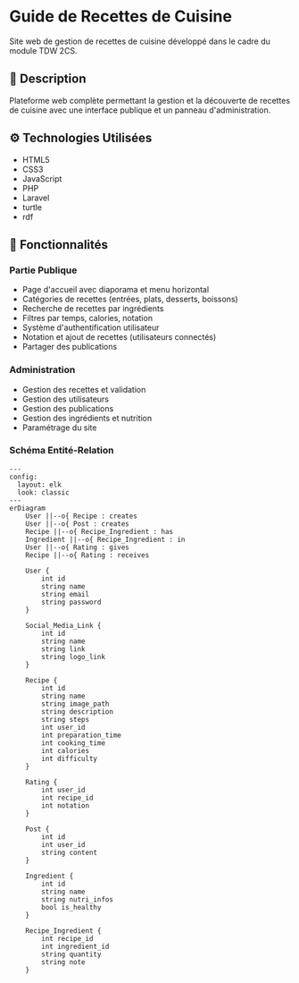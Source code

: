# Guide de Recettes de Cuisine

Site web de gestion de recettes de cuisine développé dans le cadre du module TDW 2CS.

## 🎯 Description

Plateforme web complète permettant la gestion et la découverte de recettes de cuisine avec une interface publique et un panneau d'administration.

## ⚙️ Technologies Utilisées

- HTML5
- CSS3
- JavaScript
- PHP
- Laravel
- turtle
- rdf

## 🚀 Fonctionnalités

### Partie Publique

- Page d'accueil avec diaporama et menu horizontal
- Catégories de recettes (entrées, plats, desserts, boissons)
- Recherche de recettes par ingrédients
- Filtres par temps, calories, notation
- Système d'authentification utilisateur
- Notation et ajout de recettes (utilisateurs connectés)
- Partager des publications

### Administration

- Gestion des recettes et validation
- Gestion des utilisateurs
- Gestion des publications
- Gestion des ingrédients et nutrition
- Paramétrage du site

### Schéma Entité-Relation

```mermaid
---
config:
  layout: elk
  look: classic
---
erDiagram
    User ||--o{ Recipe : creates
    User ||--o{ Post : creates
    Recipe ||--o{ Recipe_Ingredient : has
    Ingredient ||--o{ Recipe_Ingredient : in
    User ||--o{ Rating : gives
    Recipe ||--o{ Rating : receives

    User {
        int id
        string name
        string email
        string password
    }
  
    Social_Media_Link {
        int id
        string name
        string link
        string logo_link
    }
  
    Recipe {
        int id
        string name
        string image_path
        string description
        string steps
        int user_id
        int preparation_time
        int cooking_time
        int calories
        int difficulty
    }
  
    Rating {
        int user_id
        int recipe_id
        int notation
    }
  
    Post {
        int id
        int user_id
        string content
    }
  
    Ingredient {
        int id
        string name
        string nutri_infos
        bool is_healthy
    }
  
    Recipe_Ingredient {
        int recipe_id
        int ingredient_id
        string quantity
        string note
    }
```
